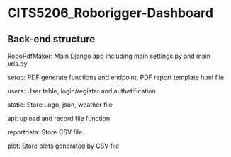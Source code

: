 # CITS5206_Roborigger-Dashboard

## Back-end structure

RoboPdfMaker: Main Django app including main settings.py and main urls.py <br>

setup: PDF generate functions and endpoint, PDF report template html file <br>

users: User table, login/register and authetification <br>

static: Store Logo, json, weather file <br>

api: upload and record file function <br>

reportdata: Store CSV file <br>

plot: Store plots generated by CSV file <br>



